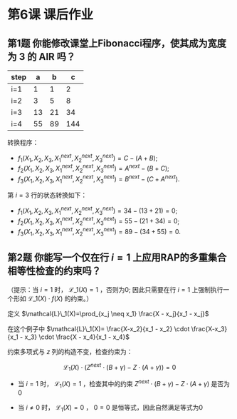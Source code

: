 # 第6课 课后作业

## 第1题 你能修改课堂上Fibonacci程序，使其成为宽度为 3 的 AIR 吗？

  
  |step|a|b|c|
  |----|----|----|----|
  |i=1|1|1|2|
  |i=2|3|5|8|
  |i=3|13|21|34|
  |i=4|55|89|144|

转换程序：
  * $f_1(X_1,X_2,X_3,X_1^{next},X_2^{next},X_3^{next}) = C - (A + B)$;
  * $f_2(X_1,X_2,X_3,X_1^{next},X_2^{next},X_3^{next}) = A^{next} - (B + C)$;
  * $f_3(X_1,X_2,X_3,X_1^{next},X_2^{next},X_3^{next}) = B^{next} - (C + A^{next})$.

第 $i=3$ 行的状态转换如下：
  * $f_1(X_1,X_2,X_3,X_1^{next},X_2^{next},X_3^{next}) = 34 - (13 + 21) = 0$;
  * $f_2(X_1,X_2,X_3,X_1^{next},X_2^{next},X_3^{next}) = 55 - (21 + 34) = 0$;
  * $f_3(X_1,X_2,X_3,X_1^{next},X_2^{next},X_3^{next}) = 89 - (34 + 55) = 0$.


## 第2题 你能写一个仅在行 $i=1$ 上应用RAP的多重集合相等性检查的约束吗？

  （提示：当 $i=1$ 时， $\mathcal{L}\_{1}(X) = 1$ ，否则为0; 因此只需要在行 $i=1$ 上强制执行一个形如 $\mathcal{L}\_{1}(X) \cdot f(X)$ 的约束。）

  
  定义 $\mathcal{L}\_1(X)=\prod_{x_j \neq x_1} \frac{X - x_j}{x_1 - x_j}$ 
  
  在这个例子中 $\mathcal{L}\_1(X)= \frac{X-x_2}{x_1 - x_2} \cdot \frac{X-x_3}{x_1 - x_3} \cdot \frac{X - x_4}{x_1 - x_4}$ 
  
  约束多项式与 $z$ 列的构造不变，检查约束为：
  
  $$ 
  \mathcal{L_1}(X) \cdot (Z^{next} \cdot (B + \gamma) - Z \cdot (A + \gamma)) = 0
  $$
  
  - 当 $i = 1$ 时， $\mathcal{L_1}(X) = 1$ ，检查其中的约束 $Z^{next} \cdot (B + \gamma) - Z \cdot (A + \gamma)$ 是否为0
  
  - 当 $i \neq 0$ 时， $\mathcal{L_1}(X) = 0$ ， $0 = 0$ 是恒等式，因此自然满足等式为0

  
